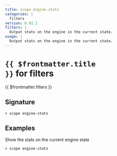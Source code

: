 ```yaml
---
title: scope engine-stats
categories: |
  filters
version: 0.82.1
filters: |
  Output stats on the engine in the current state.
usage: |
  Output stats on the engine in the current state.
---
```


# <code>{{ $frontmatter.title }}</code> for filters

<div class='command-title'>{{ $frontmatter.filters }}</div>

## Signature

```> scope engine-stats ```

## Examples

Show the stats on the current engine state
```shell
> scope engine-stats

```
